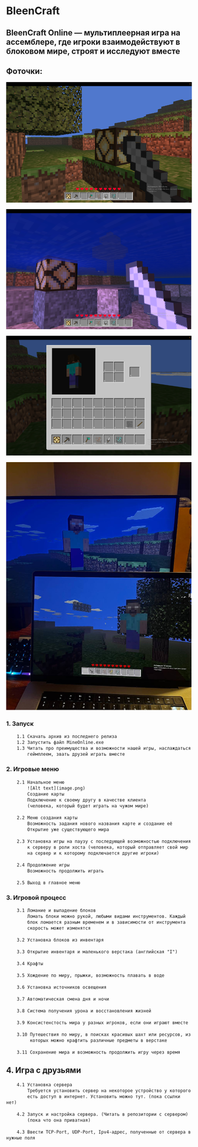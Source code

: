 #	BleenCraft

## BleenCraft Online — мультиплеерная игра на ассемблере, где игроки взаимодействуют в блоковом мире, строят и исследуют вместе

## Фоточки:

![](imgs/Picture1.png)

![](imgs/Picture2.png)

![](imgs/Picture3.png)

![](imgs/Picture4.png)



### 1. Запуск
        1.1 Скачать архив из последнего релиза
        1.2 Запустить файл MineOnline.exe
        1.3 Читать про преимущества и возможности нашей игры, наслаждаться 
            геймплеем, звать друзей играть вместе

### 2. Игровые меню
        2.1 Начальное меню 
            ![Alt text](image.png)
            Создание карты
            Подключение к своему другу в качестве клиента 
            (человека, который будет играть на чужом мире)
    
        2.2 Меню создания карты 
            Возможность задания нового названия карте и создание её
            Открытие уже существующего мира

        2.3 Установка игры на паузу с последующей возможностью подключения  
            к серверу в роли хоста (человека, который отправляет свой мир 
            на сервер и к которому подключается другие игроки)

        2.4 Продолжение игры
            Возможность продолжить играть

        2.5 Выход в главное меню

### 3. Игровой процесс
        3.1 Ломание и выпадение блоков
            Ломать блоки можно рукой, любыми видами инструментов. Каждый 
            блок ломается разным временем и в зависимости от инструмента 
            скорость может изменятся

        3.2 Установка блоков из инвентаря

        3.3 Открытие инвентаря и маленького верстака (английская "I")

        3.4 Крафты

        3.5 Хождение по миру, прыжки, возможность плавать в воде
        
        3.6 Установка источников освещения
        
        3.7 Автоматическая смена дня и ночи
        
        3.8 Система получения урона и восстановления жизней
        
        3.9 Консистенстость мира у разных игроков, если они играют вместе
        
        3.10 Путешествия по миру, в поисках красивых шахт или ресурсов, из 
             которых можно крафтить различные предметы в верстаке

        3.11 Сохранение мира и возможность продолжить игру через время

## 4. Игра с друзьями
        4.1 Установка сервера
            Требуется установить сервер на некоторое устройство у которого
            есть доступ в интернет. Установить можно тут. (пока ссылки нет)

        4.2 Запуск и настройка сервера. (Читать в репозитории с сервером)
            (пока что она приватная)

        4.3 Ввести TCP-Port, UDP-Port, Ipv4-адрес, полученные от сервера в нужные поля
